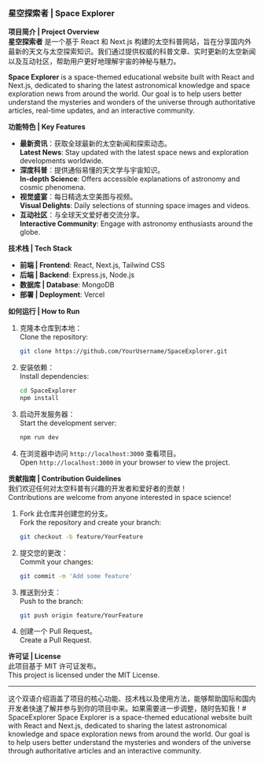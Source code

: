 ### **星空探索者 | Space Explorer**

**项目简介 | Project Overview**  
**星空探索者** 是一个基于 React 和 Next.js 构建的太空科普网站，旨在分享国内外最新的天文与太空探索知识。我们通过提供权威的科普文章、实时更新的太空新闻以及互动社区，帮助用户更好地理解宇宙的神秘与魅力。

**Space Explorer** is a space-themed educational website built with React and Next.js, dedicated to sharing the latest astronomical knowledge and space exploration news from around the world. Our goal is to help users better understand the mysteries and wonders of the universe through authoritative articles, real-time updates, and an interactive community.

**功能特色 | Key Features**  
- **最新资讯**：获取全球最新的太空新闻和探索动态。  
  **Latest News**: Stay updated with the latest space news and exploration developments worldwide.
- **深度科普**：提供通俗易懂的天文学与宇宙知识。  
  **In-depth Science**: Offers accessible explanations of astronomy and cosmic phenomena.
- **视觉盛宴**：每日精选太空美图与视频。  
  **Visual Delights**: Daily selections of stunning space images and videos.
- **互动社区**：与全球天文爱好者交流分享。  
  **Interactive Community**: Engage with astronomy enthusiasts around the globe.

**技术栈 | Tech Stack**  
- **前端 | Frontend**: React, Next.js, Tailwind CSS
- **后端 | Backend**: Express.js, Node.js
- **数据库 | Database**: MongoDB
- **部署 | Deployment**: Vercel

**如何运行 | How to Run**  <waiting for implement>
1. 克隆本仓库到本地：  
   Clone the repository:
   ```bash
   git clone https://github.com/YourUsername/SpaceExplorer.git
   ```

2. 安装依赖：  
   Install dependencies:
   ```bash
   cd SpaceExplorer
   npm install
   ```

3. 启动开发服务器：  
   Start the development server:
   ```bash
   npm run dev
   ```

4. 在浏览器中访问 `http://localhost:3000` 查看项目。  
   Open `http://localhost:3000` in your browser to view the project.

**贡献指南 | Contribution Guidelines**  
我们欢迎任何对太空科普有兴趣的开发者和爱好者的贡献！  
Contributions are welcome from anyone interested in space science!

1. Fork 此仓库并创建您的分支。  
   Fork the repository and create your branch:
   ```bash
   git checkout -b feature/YourFeature
   ```

2. 提交您的更改：  
   Commit your changes:
   ```bash
   git commit -m 'Add some feature'
   ```

3. 推送到分支：  
   Push to the branch:
   ```bash
   git push origin feature/YourFeature
   ```

4. 创建一个 Pull Request。  
   Create a Pull Request.

**许可证 | License**  
此项目基于 MIT 许可证发布。  
This project is licensed under the MIT License.

---

这个双语介绍涵盖了项目的核心功能、技术栈以及使用方法，能够帮助国际和国内开发者快速了解并参与到你的项目中来。如果需要进一步调整，随时告知我！# SpaceExplorer
Space Explorer is a space-themed educational website built with React and Next.js, dedicated to sharing the latest astronomical knowledge and space exploration news from around the world. Our goal is to help users better understand the mysteries and wonders of the universe through authoritative articles and an interactive community.
